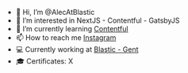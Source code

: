 - 👋 Hi, I’m @AlecAtBlastic
- 👀 I’m interested in NextJS - Contentful - GatsbyJS
- 🌱 I’m currently learning [Contentful](https://www.contentful.com "Contentful")
- 📫 How to reach me [Instagram](https://www.instagram.com/alecmeganck/ "Instagram - Alec Meganck")
- 💻 Currently working at [Blastic - Gent](https://www.blastic.be/en/ "Blastic - ENG")
- 🎓 Certificates: X

<!---
AlecAtBlastic/AlecAtBlastic is a ✨ special ✨ repository because its `README.md` (this file) appears on your GitHub profile.
You can click the Preview link to take a look at your changes.
--->

